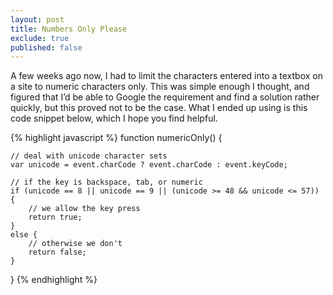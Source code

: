 ```yaml
---
layout: post
title: Numbers Only Please
exclude: true
published: false
---
```


A few weeks ago now, I had to limit the characters entered into a textbox on a site to numeric characters only. This was simple enough I thought, and figured that I’d be able to Google the requirement and find a solution rather quickly, but this proved not to be the case. What I ended up using is this code snippet below, which I hope you find helpful.

{% highlight javascript %}
function numericOnly() {
 
    // deal with unicode character sets
    var unicode = event.charCode ? event.charCode : event.keyCode;
 
    // if the key is backspace, tab, or numeric
    if (unicode == 8 || unicode == 9 || (unicode >= 48 && unicode <= 57)) {
        // we allow the key press
        return true;
    }
    else {
        // otherwise we don't
        return false;
    }
}
{% endhighlight %}
